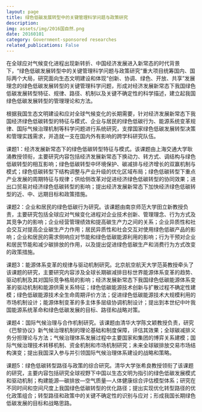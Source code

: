 ```yaml
---
layout: page
title: 绿色低碳发展转型中的关键管理科学问题与政策研究
description: 
img: assets/img/2016国自然.png
date: 20160101
category: Government-sponsored researches
related_publications: False
---
```


在全球应对气候变化进程出现新转折、中国经济发展进入新常态的时代背景下，“绿色低碳发展转型中的关键管理科学问题与政策研究”重大项目统筹国内、国际两个大局，研究面向生态文明建设和体现“创新、协调、绿色、开放、共享”发展理念的绿色低碳发展转型的关键管理科学问题，形成对经济发展新常态下我国绿色低碳发展转型特征、规律、路径、机制以及关键不确定性的科学描述，建立起我国绿色低碳发展转型的管理理论和方法。

根据我国生态文明建设和应对全球气候变化的长期需要，针对经济发展新常态下我国经济绿色低碳转型的特征与模式、企业与居民的绿色低碳行为、能源系统变革规律、国际气候治理机制等科学问题进行系统研究，支撑国家绿色低碳发展转型决策和管理实践需求，并造就一支在国内外有影响的跨学科研究队伍。

课题1：经济发展新常态下的绿色低碳转型特征与模式。该课题由上海交通大学耿涌教授领衔，主要研究内容包括经济发展新常态下换动力、转方式、调结构与绿色低碳转型的相互影响；绿色低碳转型中环境保护、碳减排与经济增长的双赢机制与模式；绿色低碳转型下结构调整与产业升级的优化区域布局；绿色低碳转型下重点产业发展的周期特征与规律；供给侧改革对促进经济绿色低碳转型的协同效果；进出口贸易对经济绿色低碳转型的影响；提出经济发展新常态下加快经济绿色低碳转型的近、中、远期目标和政策措施。

课题2：企业和居民的绿色低碳行为研究。该课题由南京师范大学田立新教授负责，主要研究包括全球应对气候变化进程对企业技术创新、管理理念、行为方式及其竞争力的影响；企业经营管理绩效和提高碳生产力之间的关系；企业异质性和社会交互对提高企业碳生产力作用；居民异质性和社会交互对使用绿色低碳产品的影响；企业和居民的需求侧响应对节能和绿色低碳能源利用的影响；行为干预对企业和居民节能和减少碳排放的作用，以及提出促进绿色低碳生产和消费行为方式改变的政策措施。


课题3：能源体系变革的规律与驱动机制研究。北京航空航天大学范英教授牵头了该课题的研究，主要研究内容涉及全球长期碳减排目标世界能源体系变革的趋势、驱动机制及其对国际竞争格局的影响；经济发展新常态下我国绿色低碳能源体系变革的驱动机制和能源供需关系特征；绿色低碳能源技术创新与扩散过程不确定性建模；绿色低碳能源技术全生命周期评价方法；促进绿色低碳能源技术大规模利用的市场机制设计；能源体制变革的多主体多层级协调机制设计；提出到本世纪中叶我国能源系统革命和绿色低碳发展的目标、路径和战略对策。

课题4：国际气候治理与合作机制研究。该课题由清华大学陈文颖教授负责，研究《巴黎协议》新气候治理机制的理论基础和制度保障，评估其效果；全球碳减排义务分担理论与方法；气候治理体系发展过程中主要国家和集团的博弈关系建模；国际气候治理技术转移机制、资金机制和市场机制研究；未来全球碳排放交易市场结构演变；提出我国深入参与并引领国际气候治理体系建设的战略和策略。

课题5：绿色低碳转型路径与政策的综合研究。清华大学张希良教授领衔了该课题的研究，主要内容包括研究全球视野下中国以生态文明为指引的绿色低碳发展模式和驱动机制；构建能源—碳排放—空气质量—人体健康综合评估模型体系；研究在不同时间和空间尺度上我国绿色低碳转型的优化路径；提出实现优化转型路径的优化政策组合；转型路径和政策中的关键不确定性的识别与应对；形成我国长期绿色低碳发展的目标和战略思路。